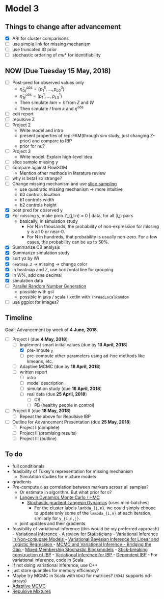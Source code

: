 # Model 3

## Things to change after advancement
- [X] ARI for cluster comparisons
- [ ] use simple link for missing mechanism
- [ ] use truncated IG prior
- [ ] stochastic ordering of $mu*$ for identifiability

## NOW (Due Tuesday 15 May, 2018)
- [ ] Post-pred for observed values only
    - $\tilde\eta_{0ij}^{obs} = (p^0_1,...,p^0_{L0})$
    - $\tilde\eta_{1ij}^{obs} = (p^1_1,...,p^1_{L0})$
    - Then simulate $lam=k$ from $Z$ and $W$
    - Then simulate $l$ from $k$ and $\tilde\eta^{obs}$
- [ ] edit report
- [ ] repulsive Z
- [ ] Project 2
    - Write model and intro
    - present properties of rep-FAM(through sim study, just changing Z-prior) and compare to IBP
    - prior for nu?
- [ ] Project 3
    - Write model. Explain high-level idea
- [ ] slice sample missing y
- [ ] compare against FlowSOM
    - Mention other methods in literature review
- [ ] why is beta1 so strange?
- [ ] Change missing mechanism and use [slice sampling][14]
    - use quadratic missing mechanism -> more intuitive
    - b0 controls location
    - b1 controls width
    - b2 controls height
- [x] post pred for observed y
- [x] For missing y, make prob Z_{j,lin} = 0 | data, for all (i,j) pairs
    - basically, in simulation study
        - For N in thousands, the probability of non-expression for missing y
          is all 0 or near-0.
        - For N in hundreds, that probability is usually non-zero. For a few
          cases, the probability can be up to 50%.
- [x] Summarize CB analysis
- [x] Summarize simulation study
- [x] sort yz by Wi
- [x] `heatmap.2` -> missing -> change color
- [x] in heatmap and Z, use horizontal line for grouping
- [x] in W%, add one decimal
- [x] simulation data 
- [ ] [Parallel Random Number Generation][13]
    - possible with gsl
    - possible in java / scala / kotlin with `ThreadLocalRandom`
- [ ] use ggplot for images?

## Timeline

Goal: Advancement by week of **4 June, 2018**.

- [ ] Project I (due **4 May, 2018**)
    - [ ] Implement smart initial values (due by **13 April, 2018**)
        - [x] pre-impute `y`
        - [ ] pre-compute other parameters using ad-hoc methods like kmeans, etc.
    - [ ] Adaptive MCMC  (due by **18 April, 2018**)
    - [ ] written report
        - [ ] intro
        - [ ] model description
        - [ ] simulation study (due **18 April, 2018**)
        - [ ] real data (due **25 April, 2018**)
            - [ ] CB
            - [ ] PB (healthy people in control)
- [ ] Project II (due **18 May, 2018**)
    - [ ] Repeat the above for Repulsive IBP
- [ ] Outline for Advancement Presentation (due **25 May, 2018**)
    - [ ] Project I (complete)
    - [ ] Project II (promising results)
    - [ ] Project III (outline)

## To do
- full conditionals
- feasibility of Tukey's representation for missing mechanism
    - Simulation studies for mixture models
- gradients
- Pre-compute `G` as correlation between markers across all samples?
  - Or estimate in algorithm. But what prior for `G`?
  - [Langevin Dynamics Monte Carlo / HMC][1]
      - [Stochastic gradient Langevin Dynamics][2] (uses mini-batches)
        - For the cluster labels `lambda_{i,n}`, we could simply 
          choose to update only some of the `lambda_{i,n}` at
          each iteration, similarly for `y_{i,n,j}`.
  - joint updates and their gradients
- feasibility of variational inference (this would be my preferred approach)
      - [Variational Inference - A review for Statisticians][3]
      - [Variational Inference in Non-conjugate Models ][9]
      - [Variational Bayesian Inference for Linear and Logistic Regression ][10]
      - [MCMC and Variational Inference - Bridging the Gap ][4]
      - [Mixed Membership Stochastic Blockmodels][5]
      - [Stick-breaking construction of IBP][6]
      - [Variational inference for IBP ][7]
      - [Dependent IBP][8]
      - For variational inference, code in Scala
- if not doing variational inference, use C++
- just store quantiles for memory efficiency?
- Maybe try MCMC in Scala with `ND4J` for matrices? (`ND4J` supports nd-arrays)
- [Adaptive MCMC][11]
- [Repulsive Mixtures][12]


[1]: https://arxiv.org/pdf/1206.1901.pdf
[2]: https://www.ics.uci.edu/~welling/publications/papers/stoclangevin_v6.pdf
[3]: https://arxiv.org/pdf/1601.00670.pdf
[4]: http://proceedings.mlr.press/v37/salimans15.pdf
[5]: http://www.cs.columbia.edu/~blei/papers/AiroldiBleiFienbergXing2008.pdf
[6]: http://mlg.eng.cam.ac.uk/zoubin/papers/TehGorGha07.pdf
[7]: http://ai.stanford.edu/~tadayuki/papers/doshivelez-miller-vangael-teh-aistats09.pdf
[8]: http://proceedings.mlr.press/v9/williamson10a/williamson10a.pdf
[9]: https://arxiv.org/pdf/1209.4360.pdf
[10]: https://arxiv.org/pdf/1310.5438.pdf
[11]: http://probability.ca/jeff/ftpdir/adaptex.pdf
[12]: https://arxiv.org/pdf/1204.5243.pdf
[13]: https://www.r-bloggers.com/parallel-random-number-generation-using-trng/
[14]: https://deepblue.lib.umich.edu/bitstream/handle/2027.42/74035/1467-9868.00179.pdf?sequence=1

